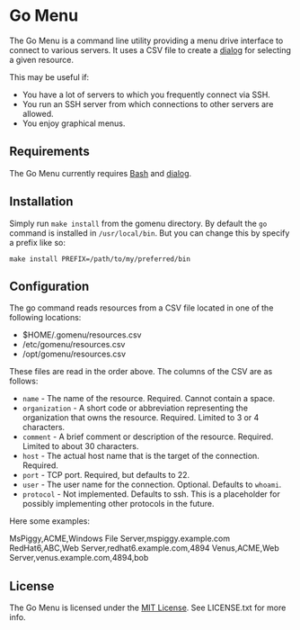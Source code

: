 # Go Menu

The Go Menu is a command line utility providing a menu drive interface to
connect to various servers. It uses a CSV file to create a [dialog][dialog] for
selecting a given resource.

This may be useful if:

- You have a lot of servers to which you frequently connect via SSH.
- You run an SSH server from which connections to other servers are allowed.
- You enjoy graphical menus.

## Requirements

The Go Menu currently requires [Bash][bash] and [dialog][dialog].

[bash]: http://en.wikipedia.org/wiki/Bash_(Unix_shell) "Bash Shell"
[dialog]: http://en.wikipedia.org/wiki/Dialog_(software) "Dialog Command"

## Installation

Simply run `make install` from the gomenu directory. By default the `go`
command is installed in `/usr/local/bin`. But you can change this by specify a
prefix like so:

    make install PREFIX=/path/to/my/preferred/bin

## Configuration

The go command reads resources from a CSV file located in one of the following
locations:

- $HOME/.gomenu/resources.csv
- /etc/gomenu/resources.csv
- /opt/gomenu/resources.csv

These files are read in the order above. The columns of the CSV are as follows:

- `name` - The name of the resource. Required. Cannot contain a space.
- `organization` - A short code or abbreviation representing the organization
  that owns the resource. Required. Limited to 3 or 4 characters.
- `comment` - A brief comment or description of the resource. Required. Limited
  to about 30 characters.
- `host` - The actual host name that is the target of the connection. Required.
- `port` - TCP port. Required, but defaults to 22.
- `user` - The user name for the connection. Optional. Defaults to `whoami`.
- `protocol` - Not implemented. Defaults to ssh. This is a placeholder for
  possibly implementing other protocols in the future.

Here some examples:

MsPiggy,ACME,Windows File Server,mspiggy.example.com
RedHat6,ABC,Web Server,redhat6.example.com,4894
Venus,ACME,Web Server,venus.example.com,4894,bob

## License

The Go Menu is licensed under the [MIT License][mit]. See LICENSE.txt for more
info.

[mit]: http://www.opensource.org/licenses/mit-license.html "MIT License"
